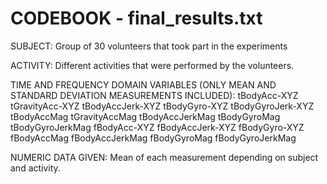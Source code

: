CODEBOOK - final_results.txt
============================

SUBJECT: Group of 30 volunteers that took part in the experiments

ACTIVITY: Different activities that were performed by the volunteers.

TIME AND FREQUENCY DOMAIN VARIABLES (ONLY MEAN AND STANDARD DEVIATION MEASUREMENTS INCLUDED):
tBodyAcc-XYZ
tGravityAcc-XYZ
tBodyAccJerk-XYZ
tBodyGyro-XYZ
tBodyGyroJerk-XYZ
tBodyAccMag
tGravityAccMag
tBodyAccJerkMag
tBodyGyroMag
tBodyGyroJerkMag
fBodyAcc-XYZ
fBodyAccJerk-XYZ
fBodyGyro-XYZ
fBodyAccMag
fBodyAccJerkMag
fBodyGyroMag
fBodyGyroJerkMag

NUMERIC DATA GIVEN: Mean of each measurement depending on subject and activity.